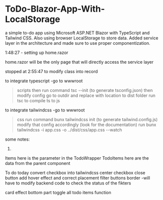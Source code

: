 # ToDo-Blazor-App-With-LocalStorage
a simple to-do app using Microsoft ASP.NET Blazor with TypeScript and Tailwind CSS. Also using browser LocalStorage to store data.  Added service layer in the architecture and made sure to use proper componentization. 



1:48:27 - setting up home.razor

home.razor will be the only page that will directly access the service layer

stopped at 2:55:47 to modify class into record




to integrate typescript 
-go to wwwroot 
> scripts 
> then run command tsc --init (to generate tsconfig.json) 
> then modify config go to outdir and replace with location to dist folder 
>run tsc to compile ts to js


to integrate tailwindcss
-go to wwwroot
>css
>run command bunx tailwindcss init (to generate tailwind.config.js)
>modify that config accordingly (look for the documentation)
>run bunx tailwindcss -i app.css -o ../dist/css/app.css --watch




some notes:

1.   <TodoWrapper Items="TodoItems" OnChanged="OnTodoListStateChanged">

Items here is the parameter in the TodoWrapper
TodoItems here are the data from the parent component


To do today
convert checkbox into tailwindcss
center checkbox
close button add hover effect and correct placement
filter buttons border
    -will have to modify backend code to check the status of the fikters

card effect bottom part
toggle all todo items function

